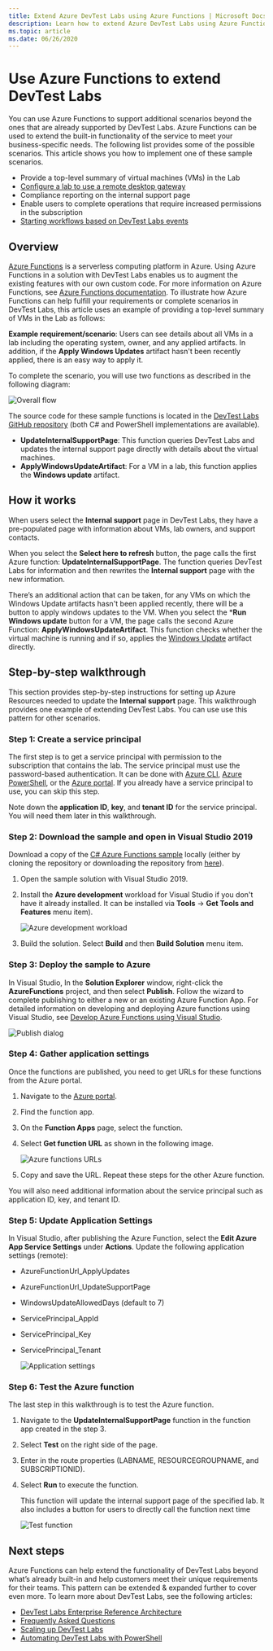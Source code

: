 ```yaml
---
title: Extend Azure DevTest Labs using Azure Functions | Microsoft Docs
description: Learn how to extend Azure DevTest Labs using Azure Functions. 
ms.topic: article
ms.date: 06/26/2020
---
```


# Use Azure Functions to extend DevTest Labs
You can use Azure Functions to support additional scenarios beyond the ones that are already supported by DevTest Labs. Azure Functions can be used to extend the built-in functionality of the service to meet your business-specific needs. The following list provides some of the possible scenarios. This article shows you how to implement one of these sample scenarios.

- Provide a top-level summary of virtual machines (VMs) in the Lab
- [Configure a lab to use a remote desktop gateway](configure-lab-remote-desktop-gateway.md)
- Compliance reporting on the internal support page
- Enable users to complete operations that require increased permissions in the subscription
- [Starting workflows based on DevTest Labs events](https://github.com/RogerBestMsft/DTL-SecureArtifactData)

## Overview
[Azure Functions](../azure-functions/functions-overview.md) is a serverless computing platform in Azure. Using Azure Functions in a solution with DevTest Labs enables us to augment the existing features with our own custom code. For more information on Azure Functions, see [Azure Functions documentation](../azure-functions/functions-overview.md). To illustrate how Azure Functions can help fulfill your requirements or complete scenarios in DevTest Labs, this article uses an example of providing a top-level summary of VMs in the Lab as follows:

**Example requirement/scenario**: Users can see details about all VMs in a lab including the operating system, owner, and any applied artifacts.  In addition, if the **Apply Windows Updates** artifact hasn't been recently applied, there is an easy way to apply it.

To complete the scenario, you will use two functions as described in the following diagram:  

![Overall flow](./media/extend-devtest-labs-azure-functions/flow.png)

The source code for these sample functions is located in the [DevTest Labs GitHub repository](https://github.com/Azure/azure-devtestlab/tree/master/samples/DevTestLabs/AzureFunctions) (both C# and PowerShell implementations are available).

- **UpdateInternalSupportPage**: This function queries DevTest Labs and updates the internal support page directly with details about the virtual machines.
- **ApplyWindowsUpdateArtifact**: For a VM in a lab, this function applies the **Windows update** artifact.

## How it works
When users select the **Internal support** page in DevTest Labs, they have a pre-populated page with information about VMs, lab owners, and support contacts.  

When you select the **Select here to refresh** button, the page calls the first Azure function: **UpdateInternalSupportPage**. The function queries DevTest Labs for information and then rewrites the **Internal support** page with the new information.

There’s an additional action that can be taken, for any VMs on which the Windows Update artifacts hasn't been applied recently, there will be a button to apply windows updates to the VM. When you select the ***Run Windows update** button for a VM, the page calls the second Azure Function: **ApplyWindowsUpdateArtifact**. This function checks whether the virtual machine is running and if so, applies the [Windows Update](https://github.com/Azure/azure-devtestlab/tree/master/Artifacts/windows-install-windows-updates) artifact directly.

## Step-by-step walkthrough
This section provides step-by-step instructions for setting up Azure Resources needed to update the **Internal support** page. This walkthrough provides one example of extending DevTest Labs. You can use use this pattern for other scenarios.

### Step 1: Create a service principal 
The first step is to get a service principal with permission to the subscription that contains the lab. The service principal must use the password-based authentication. It can be done with [Azure CLI](/cli/azure/create-an-azure-service-principal-azure-cli), [Azure PowerShell](/powershell/azure/create-azure-service-principal-azureps), or the [Azure portal](../active-directory/develop/howto-create-service-principal-portal.md). If you already have a service principal to use, you can skip this step.

Note down the **application ID**, **key**, and **tenant ID** for the service principal. You will need them later in this walkthrough. 

### Step 2: Download the sample and open in Visual Studio 2019
Download a copy of the [C# Azure Functions sample](https://github.com/Azure/azure-devtestlab/tree/master/samples/DevTestLabs/AzureFunctions/CSharp) locally (either by cloning the repository or downloading the repository from [here](https://github.com/Azure/azure-devtestlab/archive/master.zip)).  

1. Open the sample solution with Visual Studio 2019.  
1. Install the **Azure development** workload for Visual Studio if you don't have it already installed. It can be installed via **Tools** -> **Get Tools and Features** menu item).

    ![Azure development workload](./media/extend-devtest-labs-azure-functions/azure-development-workload-vs.png)
1. Build the solution. Select **Build** and then **Build Solution** menu item.

### Step 3: Deploy the sample to Azure
In Visual Studio, In the **Solution Explorer** window, right-click the **AzureFunctions** project, and then select **Publish**. Follow the wizard to complete publishing to either a new or an existing Azure Function App. For detailed information on developing and deploying Azure functions using Visual Studio, see [Develop Azure Functions using Visual Studio](../azure-functions/functions-develop-vs.md).

![Publish dialog](./media/extend-devtest-labs-azure-functions/publish-dialog.png)


### Step 4:  Gather application settings
Once the functions are published, you need to get URLs for these functions from the Azure portal. 

1. Navigate to the [Azure portal](https://portal.azure.com). 
1. Find the function app.
1. On the **Function Apps** page, select the function. 
1. Select **Get function URL** as shown in the following image. 

    ![Azure functions URLs](./media/extend-devtest-labs-azure-functions/function-url.png)
4. Copy and save the URL. Repeat these steps for the other Azure function. 

You will also need additional information about the service principal such as application ID, key, and tenant ID.


### Step 5:  Update Application Settings
In Visual Studio, after publishing the Azure Function, select the **Edit Azure App Service Settings** under **Actions**. Update the following application settings (remote):

- AzureFunctionUrl_ApplyUpdates
- AzureFunctionUrl_UpdateSupportPage
- WindowsUpdateAllowedDays (default to 7)
- ServicePrincipal_AppId
- ServicePrincipal_Key
- ServicePrincipal_Tenant

    ![Application settings](./media/extend-devtest-labs-azure-functions/application-settings.png)

### Step 6: Test the Azure function
The last step in this walkthrough is to test the Azure function.  

1. Navigate to the **UpdateInternalSupportPage** function in the function app created in the step 3. 
1. Select **Test** on the right side of the page. 
1. Enter in the route properties (LABNAME, RESOURCEGROUPNAME, and SUBSCRIPTIONID).
1. Select **Run** to execute the function.  

    This function will update the internal support page of the specified lab. It also includes a button for users to directly call the function next time

    ![Test function](./media/extend-devtest-labs-azure-functions/test-function.png)

## Next steps
Azure Functions can help extend the functionality of DevTest Labs beyond what’s already built-in and help customers meet their unique requirements for their teams. This pattern can be extended & expanded further to cover even more.  To learn more about DevTest Labs, see the following articles: 

- [DevTest Labs Enterprise Reference Architecture](devtest-lab-reference-architecture.md)
- [Frequently Asked Questions](devtest-lab-faq.yml)
- [Scaling up DevTest Labs](devtest-lab-guidance-scale.md)
- [Automating DevTest Labs with PowerShell](https://github.com/Azure/azure-devtestlab/tree/master/samples/DevTestLabs/Modules/Library/Tests)








